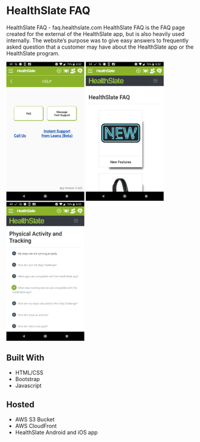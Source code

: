 # HealthSlate FAQ

HealthSlate FAQ -  faq.healthslate.com
HealthSlate FAQ is the FAQ page created for the external of the HealthSlate app, but is also heavily used internally. The website’s purpose was to give easy answers to frequently asked question that a customer may have about the HealthSlate app or the HealthSlate program. 


<img src="https://github.com/chadg1980/FAQ/blob/master/FAQ1.png" width="205" height="365"/>   <img src="https://github.com/chadg1980/FAQ/blob/master/FAQ2.png" width="205" height="365"/>   <img src="https://github.com/chadg1980/FAQ/blob/master/FAQ3.png" width="205" height="365"/>

## Built With
* HTML/CSS
* Bootstrap
* Javascript

## Hosted
* AWS S3 Bucket
* AWS CloudFront 
* HealthSlate Android and iOS app



